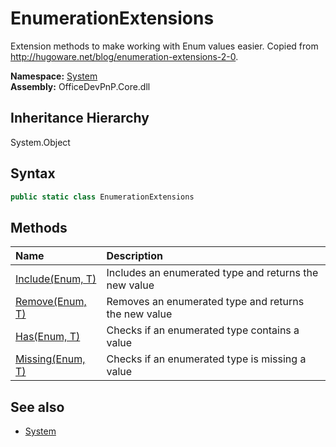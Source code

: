 # EnumerationExtensions
Extension methods to make working with Enum values easier. Copied from http://hugoware.net/blog/enumeration-extensions-2-0.  

**Namespace:** [System](System.md)  
**Assembly:** OfficeDevPnP.Core.dll  
## Inheritance Hierarchy
System.Object  
## Syntax
```C#
public static class EnumerationExtensions
```
## Methods
|**Name**|**Description**|
|:-----|:-----|
| [Include(Enum, T)](System.EnumerationExtensions.490BC795.md) | Includes an enumerated type and returns the new value
| [Remove(Enum, T)](System.EnumerationExtensions.1E2ACB5D.md) | Removes an enumerated type and returns the new value
| [Has(Enum, T)](System.EnumerationExtensions.B862E00E.md) | Checks if an enumerated type contains a value
| [Missing(Enum, T)](System.EnumerationExtensions.E13D1EE6.md) | Checks if an enumerated type is missing a value
## See also
- [System](System.md)
